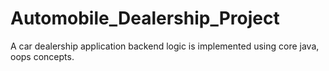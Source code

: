 # Automobile_Dealership_Project
A car dealership application backend logic is implemented using core java, oops concepts.
